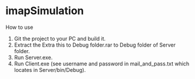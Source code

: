# imapSimulation
How to use
1. Git the project to your PC and build it.
2. Extract the Extra this to Debug folder.rar to Debug folder of Server folder.
3. Run Server.exe.
4. Run Client.exe (see username and password in mail_and_pass.txt which locates in Server/bin/Debug).
